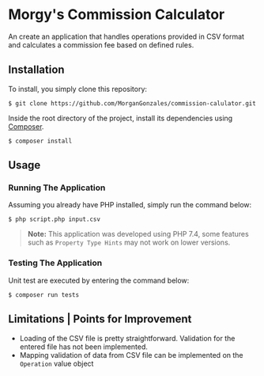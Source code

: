 # Morgy's Commission Calculator
An create an application that handles operations provided in CSV format and calculates a commission fee based on defined rules. 

## Installation
To install, you simply clone this repository:

```shell
$ git clone https://github.com/MorganGonzales/commission-calulator.git
```

Inside the root directory of the project, install its dependencies using [Composer](https://getcomposer.org/).

```shell
$ composer install
```

## Usage
### Running The Application
Assuming you already have PHP installed, simply run the command below:

```shell
$ php script.php input.csv
```

> **Note:** This application was developed using PHP 7.4, some features such as `Property Type Hints` may not work on lower versions.

### Testing The Application
Unit test are executed by entering the command below:

```shell
$ composer run tests
```

## Limitations | Points for Improvement
- Loading of the CSV file is pretty straightforward. Validation for the entered file has not been implemented.
- Mapping validation of data from CSV file can be implemented on the `Operation` value object
